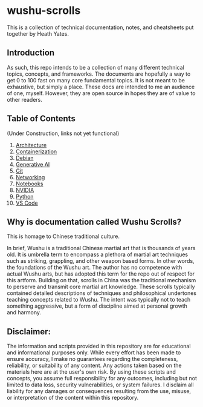 # wushu-scrolls
This is a collection of technical documentation, notes, and cheatsheets put together by Heath Yates. 

## Introduction 

As such, this repo intends to be a collection of many different technical topics, concepts, and frameworks. The documents are hopefully a way to get 0 to 100 fast on many core fundamental topics. It is not meant to be exhaustive, but simply a place. These docs are
intended to me an audience of one, myself. However, they are open source in hopes they are of value to other readers. 

## Table of Contents

(Under Construction, links not yet functional)

1. [Architecture](./architecture/README.md)
2. [Containerization](./containerization/README.md)
3. [Debian](./debian/README.md)
4. [Generative AI](./generative_ai/README.md)
5. [Git](./git/README.md)
6. [Networking](./networking/README.md)
7. [Notebooks](./notebooks/README.md)
8. [NVIDIA](./nvidia/README.md)
9. [Python](./python/README.md)
10. [VS Code](./vscode/README.md)


## Why is documentation called Wushu Scrolls? 

This is homage to Chinese traditional culture. 

In brief, Wushu is a traditional Chinese martial art that is thousands of years old. It is umbrella term to encompass a plethora of martial art techniques such as striking, grappling, and other weapon based forms. In other words, the foundations of the Wushu art. 
The author has no competence with actual Wushu arts, but has adopted this term for the repo out of respect for this artform. Building on that, scrolls in China was the traditional mechanism to perserve and transmit core martial art knowledge. These scrolls 
typically contained detailed descriptions of techniques and philosophical undertones teaching concepts related to Wushu. The intent was typically not to teach something aggressive, but a form of discipline aimed at personal growth and harmony. 


## Disclaimer:
The information and scripts provided in this repository are for educational and informational purposes only. While every effort has been made to ensure accuracy, I make no guarantees regarding the completeness, reliability, or suitability of any content. Any actions taken based on the materials here are at the user's own risk. By using these scripts and concepts, you assume full responsibility for any outcomes, including but not limited to data loss, security vulnerabilities, or system failures. I disclaim all liability for any damages or consequences resulting from the use, misuse, or interpretation of the content within this repository.
